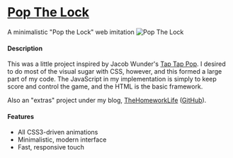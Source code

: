 # [Pop The Lock](http://www.thehomeworklife.co.nf/extras/PopTheLock)
A minimalistic "Pop the Lock" web imitation
![Pop The Lock](http://s29.postimg.org/6lthb38jb/pop_the_lock.png)

#### Description
This was a little project inspired by Jacob Wunder's [Tap Tap Pop](http://jacobwunder.com/tap-tap-pop/). I desired to do most of the visual sugar with CSS, however, and this formed a large part of my code. The JavaScript in my implementation is simply to keep score and control the game, and the HTML is the basic framework.

Also an "extras" project under my blog, [TheHomeworkLife](http://www.thehomeworklife.co.nf) ([GitHub](https://github.com/jlam55555/the-homework-life)).

#### Features
- All CSS3-driven animations
- Minimalistic, modern interface
- Fast, responsive touch
